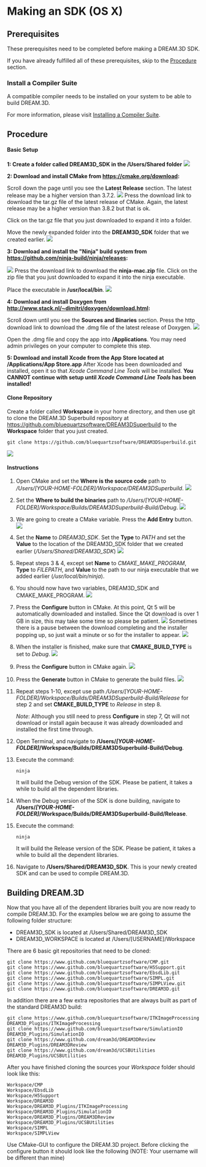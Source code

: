 # Making an SDK (OS X) #

<a name="prerequisites">

## Prerequisites ##

</a>

These prerequisites need to be completed before making a DREAM.3D SDK.

If you have already fulfilled all of these prerequisites, skip to the [Procedure](#procedure) section.

<a name="compiler_suite">

### Install a Compiler Suite ###

</a>

A compatible compiler needs to be installed on your system to be able to build DREAM.3D.

For more information, please visit [Installing a Compiler Suite](http://www.dream3d.io/6_Developer/CompilerSuite/index.html).

## Procedure ##

#### Basic Setup ####

**1: Create a folder called DREAM3D_SDK in the /Users/Shared folder**
![](Images/OSX/create_sdk_folder.png)

**2: Download and install CMake from https://cmake.org/download:**

Scroll down the page until you see the **Latest Release** section.  The latest release may be a higher version than 3.7.2.
![](Images/OSX/cmake_download_page.png)
Press the download link to download the tar.gz file of the latest release of CMake.  Again, the latest release may be a higher version than 3.8.2 but that is ok.

Click on the tar.gz file that you just downloaded to expand it into a folder.

Move the newly expanded folder into the **DREAM3D_SDK** folder that we created earlier.
![](Images/OSX/cmake_in_sdk_folder.png)

**3: Download and install the "Ninja" build system from https://github.com/ninja-build/ninja/releases:**

![](Images/OSX/ninja_download_page.png)
Press the download link to download the **ninja-mac.zip** file.
Click on the zip file that you just downloaded to expand it into the ninja executable.

Place the executable in **/usr/local/bin**.
![](Images/OSX/ninja_placement.png)

**4: Download and install Doxygen from http://www.stack.nl/~dimitri/doxygen/download.html:**

Scroll down until you see the **Sources and Binaries** section.  Press the http download link to download the .dmg file of the latest release of Doxygen.
![](Images/OSX/doxygen_download_page.png)

Open the .dmg file and copy the app into **/Applications**. You may need admin privileges on your computer to complete this step.

**5: Download and install Xcode from the App Store located at /Applications/App Store.app**
After Xcode has been downloaded and installed, open it so that *Xcode Command Line Tools* will be installed.  **You CANNOT continue with setup until *Xcode Command Line Tools* has been installed!**

#### Clone Repository ####

Create a folder called **Workspace** in your home directory, and then use git to clone the DREAM.3D Superbuild repository at https://github.com/bluequartzsoftware/DREAM3DSuperbuild to the **Workspace** folder that you just created.

    git clone https://github.com/bluequartzsoftware/DREAM3DSuperbuild.git
    
![](Images/OSX/dream3d_superbuild_placement.png)

#### Instructions ####

1. Open CMake and set the **Where is the source code** path to */Users/[YOUR-HOME-FOLDER]/Workspace/DREAM3DSuperbuild*.
![](Images/OSX/source_code_path.png)

2. Set the **Where to build the binaries** path to */Users/[YOUR-HOME-FOLDER]/Workspace/Builds/DREAM3DSuperbuild-Build/Debug*.
![](Images/OSX/build_binaries_debug.png)

3. We are going to create a CMake variable.  Press the **Add Entry** button.
![](Images/OSX/add_entry.png)

4. Set the **Name** to *DREAM3D_SDK*.  Set the **Type** to *PATH* and set the **Value** to the location of the DREAM3D_SDK folder that we created earlier (*/Users/Shared/DREAM3D_SDK*)
![](Images/OSX/create_cmake_variable.png)

5. Repeat steps 3 & 4, except set **Name** to *CMAKE_MAKE_PROGRAM*, **Type** to *FILEPATH*, and **Value** to the path to our ninja executable that we added earlier (*/usr/local/bin/ninja*).

6. You should now have two variables, DREAM3D_SDK and CMAKE_MAKE_PROGRAM.
![](Images/OSX/cmake_before_configuration.png)

7. Press the **Configure** button in CMake. At this point, Qt 5 will be automatically downloaded and installed.  Since the Qt download is over 1 GB in size, this may take some time so please be patient.
![](Images/OSX/downloading_qt.png)
Sometimes there is a pause between the download completing and the installer popping up, so just wait a minute or so for the installer to appear.
![](Images/OSX/qt_installer.png)

8. When the installer is finished, make sure that **CMAKE_BUILD_TYPE** is set to *Debug*.
![](Images/OSX/configure_debug.png)

9. Press the **Configure** button in CMake again.
![](Images/OSX/debug_configured.png)

10. Press the **Generate** button in CMake to generate the build files.
![](Images/OSX/debug_generated.png)

11. Repeat steps 1-10, except use path */Users/[YOUR-HOME-FOLDER]/Workspace/Builds/DREAM3DSuperbuild-Build/Release* for step 2 and set **CMAKE_BUILD_TYPE** to *Release* in step 8.

    *Note*: Although you still need to press **Configure** in step 7, Qt will not download or install again because it was already downloaded and installed the first time through.

12. Open Terminal, and navigate to **/Users/*[YOUR-HOME-FOLDER]*/Workspace/Builds/DREAM3DSuperbuild-Build/Debug**.

13. Execute the command:

    `ninja`

    It will build the Debug version of the SDK.  Please be patient, it takes a while to build all the dependent libraries.

14. When the Debug version of the SDK is done building, navigate to **/Users/*[YOUR-HOME-FOLDER]*/Workspace/Builds/DREAM3DSuperbuild-Build/Release**.

15. Execute the command:

    `ninja`

    It will build the Release version of the SDK.  Please be patient, it takes a while to build all the dependent libraries.

16. Navigate to **/Users/Shared/DREAM3D_SDK**. This is your newly created SDK and can be used to compile DREAM.3D.

## Building DREAM.3D ##

Now that you have all of the dependent libraries built you are now ready to compile DREAM.3D. For the examples below we are going to assume the following folder structure:

* DREAM3D_SDK is located at /Users/Shared/DREAM3D_SDK
* DREAM3D_WORKSPACE is located at /Users/[USERNAME\]/Workspace

There are 6 basic git repositories that need to be cloned:

    git clone https://www.github.com/bluequartzsoftware/CMP.git
    git clone https://www.github.com/bluequartzsoftware/H5Support.git
    git clone https://www.github.com/bluequartzsoftware/EbsdLib.git
    git clone https://www.github.com/bluequartzsoftware/SIMPL.git
    git clone https://www.github.com/bluequartzsoftware/SIMPLView.git
    git clone https://www.github.com/bluequartzsoftware/DREAM3D.git

In addition there are a few extra repositories that are always built as part of the standard DREAM3D build:

    git clone https://www.github.com/bluequartzsoftware/ITKImageProcessing DREAM3D_Plugins/ITKImageProcessing
    git clone https://www.github.com/bluequartzsoftware/SimulationIO DREAM3D_Plugins/SimulationIO
    git clone https://www.github.com/dream3d/DREAM3DReview DREAM3D_Plugins/DREAM3DReview
    git clone https://www.github.com/dream3d/UCSBUtilities DREAM3D_Plugins/UCSBUtilities

After you have finished cloning the sources your *Workspace* folder should look like this:

    Workspace/CMP
    Workspace/EbsdLib
    Workspace/H5Support
    Workspace/DREAM3D
    Workspace/DREAM3D_Plugins/ITKImageProcessing
    Workspace/DREAM3D_Plugins/SimulationIO
    Workspace/DREAM3D_Plugins/DREAM3DReview
    Workspace/DREAM3D_Plugins/UCSBUtilities
    Workspace/SIMPL
    Workspace/SIMPLView

Use CMake-GUI to configure the DREAM.3D project. Before clicking the configure button it should look like the following (NOTE: Your username will be different than mine)